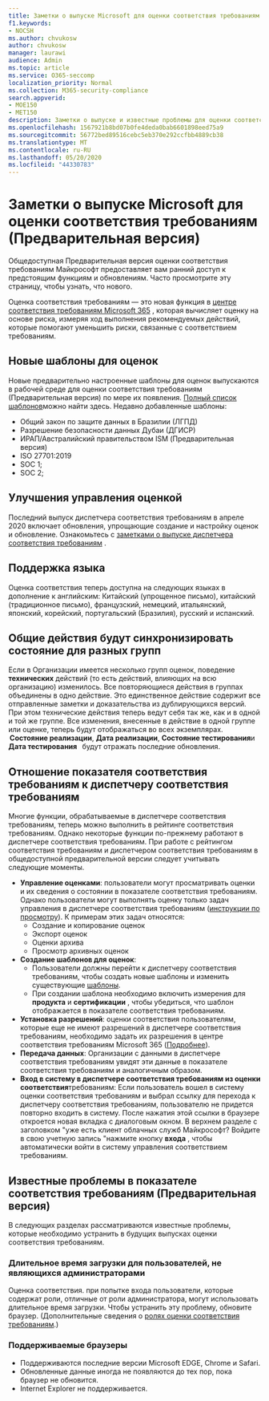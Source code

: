 ```yaml
---
title: Заметки о выпуске Microsoft для оценки соответствия требованиям
f1.keywords:
- NOCSH
ms.author: chvukosw
author: chvukosw
manager: laurawi
audience: Admin
ms.topic: article
ms.service: O365-seccomp
localization_priority: Normal
ms.collection: M365-security-compliance
search.appverid:
- MOE150
- MET150
description: Заметки о выпуске и известные проблемы для оценки соответствия требованиям Майкрософт (Предварительная версия) — функция центра соответствия требованиям M365, помогающая упростить и автоматизировать оценку риска.
ms.openlocfilehash: 1567921b8bd07b0fe4deda0bab6601898eed75a9
ms.sourcegitcommit: 56772bed89516cebc5eb370e292ccfbb4889cb38
ms.translationtype: MT
ms.contentlocale: ru-RU
ms.lasthandoff: 05/20/2020
ms.locfileid: "44330783"
---
```

# <a name="microsoft-compliance-score-preview-release-notes"></a>Заметки о выпуске Microsoft для оценки соответствия требованиям (Предварительная версия)

Общедоступная Предварительная версия оценки соответствия требованиям Майкрософт предоставляет вам ранний доступ к предстоящим функциям и обновлениям. Часто просмотрите эту страницу, чтобы узнать, что нового.

Оценка соответствия требованиям — это новая функция в [центре соответствия требованиям Microsoft 365](microsoft-365-compliance-center.md) , которая вычисляет оценку на основе риска, измеряя ход выполнения рекомендуемых действий, которые помогают уменьшить риски, связанные с соответствием требованиям.

## <a name="new-templates-for-assessments"></a>Новые шаблоны для оценок

Новые предварительно настроенные шаблоны для оценок выпускаются в рабочей среде для оценки соответствия требованиям (Предварительная версия) по мере их появления. [Полный список шаблонов](compliance-score.md#templates)можно найти здесь. Недавно добавленные шаблоны:

- Общий закон по защите данных в Бразилии (ЛГПД)
- Разрешение безопасности данных Дубаи (ДГИСР)
- ИРАП/Австралийский правительством ISM (Предварительная версия)
- ISO 27701:2019
- SOC 1;
- SOC 2;

## <a name="improvements-in-managing-assessments"></a>Улучшения управления оценкой

Последний выпуск диспетчера соответствия требованиям в апреле 2020 включает обновления, упрощающие создание и настройку оценок и обновление. Ознакомьтесь с [заметками о выпуске диспетчера соответствия требованиям](compliance-manager-release-notes.md) .

## <a name="language-support"></a>Поддержка языка

Оценка соответствия теперь доступна на следующих языках в дополнение к английским: Китайский (упрощенное письмо), китайский (традиционное письмо), французский, немецкий, итальянский, японский, корейский, португальский (Бразилия), русский и испанский.

## <a name="common-actions-will-synch-status-across-groups"></a>Общие действия будут синхронизировать состояние для разных групп

Если в Организации имеется несколько групп оценок, поведение **технических** действий (то есть действий, влияющих на всю организацию) изменилось. Все повторяющиеся действия в группах объединены в одно действие. Это единственное действие содержит все отправленные заметки и доказательства из дублирующихся версий. При этом технические действия теперь ведут себя так же, как и в одной и той же группе. Все изменения, внесенные в действие в одной группе или оценке, теперь будут отображаться во всех экземплярах.  **Состояние реализации**, **Дата реализации**, **Состояние тестирования**и **Дата тестирования**   будут отражать последние обновления.

## <a name="compliance-score-relationship-to-compliance-manager"></a>Отношение показателя соответствия требованиям к диспетчеру соответствия требованиям

Многие функции, обрабатываемые в диспетчере соответствия требованиям, теперь можно выполнить в рейтинге соответствия требованиям. Однако некоторые функции по-прежнему работают в диспетчере соответствия требованиям. При работе с рейтингом соответствия требованиям и диспетчером соответствия требованиям в общедоступной предварительной версии следует учитывать следующие моменты.

- **Управление оценками**: пользователи могут просматривать оценки и их сведения о состоянии в показателе соответствия требованиям. Однако пользователи могут выполнять оценку только задач управления в диспетчере соответствия требованиям ([инструкции по просмотру](working-with-compliance-manager.md#assessments)). К примерам этих задач относятся:
    - Создание и копирование оценок
    - Экспорт оценок
    - Оценки архива
    - Просмотр архивных оценок
 - **Создание шаблонов для оценок**: 
   - Пользователи должны перейти к диспетчеру соответствия требованиям, чтобы создать новые шаблоны и изменить существующие [шаблоны](working-with-compliance-manager.md#templates). 
   - При создании шаблона необходимо включить измерения для **продукта** и **сертификации** , чтобы убедиться, что шаблон отображается в показателе соответствия требованиям.
 - **Установка разрешений**: оценки соответствия пользователям, которые еще не имеют разрешений в диспетчере соответствия требованиям, необходимо задать их разрешения в центре соответствия требованиям Microsoft 365 ([Подробнее](compliance-score-setup.md#set-user-permissions-and-assign-roles)).
- **Передача данных**: Организации с данными в диспетчере соответствия требованиям увидят эти данные в показателе соответствия требованиям и аналогичным образом.
- **Вход в систему в диспетчере соответствия требованиям из оценки соответствия**требованиям: Если пользователь вошел в систему оценки соответствия требованиям и выбрал ссылку для перехода к диспетчеру соответствия требованиям, пользователю не придется повторно входить в систему. После нажатия этой ссылки в браузере откроется новая вкладка с диалоговым окном. В верхнем разделе с заголовком "уже есть клиент облачных служб Майкрософт? Войдите в свою учетную запись "нажмите кнопку **входа** , чтобы автоматически войти в систему управления соответствием требованиям.

## <a name="known-issues-in-compliance-score-preview"></a>Известные проблемы в показателе соответствия требованиям (Предварительная версия)

В следующих разделах рассматриваются известные проблемы, которые необходимо устранить в будущих выпусках оценки соответствия требованиям.

### <a name="long-load-times-for-non-admin-users"></a>Длительное время загрузки для пользователей, не являющихся администраторами
Оценка соответствия. при попытке входа пользователи, которые содержат роли, отличные от роли администратора, могут использовать длительное время загрузки. Чтобы устранить эту проблему, обновите браузер. (Дополнительные сведения о [ролях оценки соответствия требованиям](compliance-score-setup.md#set-user-permissions-and-assign-roles).)

### <a name="supported-browsers"></a>Поддерживаемые браузеры

- Поддерживаются последние версии Microsoft EDGE, Chrome и Safari.
- Обновленные данные иногда не появляются до тех пор, пока браузер не обновится.
- Internet Explorer не поддерживается.
